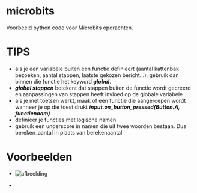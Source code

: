 # microbits

Voorbeeld python code voor Microbits opdrachten.

# TIPS
- als je een variabele buiten een functie definieert (aantal kattenbak bezoeken, aantal stappen, laatste gekozen bericht...), gebruik dan binnen die functie het keyword ***global***. 
- ***global stappen*** betekent dat stappen buiten de functie wordt gecreerd en aanpassingen van stappen heeft invloed op de globale variabele
- als je met toetsen werkt, maak of een functie die aangeroepen wordt wanneer je op die toest drukt ***input.on_button_pressed(Button.A, functienaam)***
- definieer je functies met logische namen
- gebruik een underscore in namen die uit twee woorden bestaan. Dus bereken_aantal in plaats van berekenaantal

# Voorbeelden
- ![afbeelding](https://github.com/johantenhouten/c-teach/blob/main/media/programeren.png)

- 
